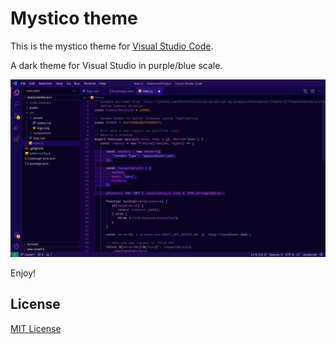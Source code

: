 # Mystico theme

This is the mystico theme for [Visual Studio Code](http://code.visualstudio.com).

A dark theme for Visual Studio in purple/blue scale.

![Screenshot](https://raw.githubusercontent.com/chibanti/mystico-deep-purple-vscode-theme/master/images/screenshots/screenshot-1.png)

Enjoy!

## License

[MIT License](./LICENSE)
